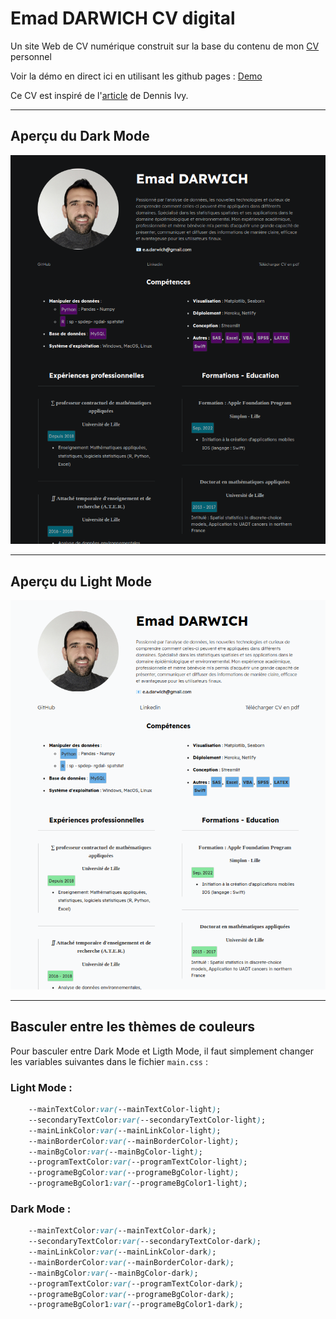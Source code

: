 
# Emad DARWICH CV digital
Un site Web de CV numérique construit sur la base du contenu de mon [CV](./assets/Emad%20DARWICH%20CV%20V2.pdf) personnel

Voir la démo en direct ici en utilisant les github pages : [Demo](https://emaddar.github.io/CV_num-rique/)

Ce CV est inspiré de l'[article](https://dev.to/dennisivy11/build-a-digital-resume-host-for-free-559) de Dennis Ivy.

___
## Aperçu du Dark Mode
![dark](./assets/images/dark%20mode%20preview.png)
___
## Aperçu du Light Mode
![dark](./assets/images/light%20mode%20preview.png)
___

## Basculer entre les thèmes de couleurs
Pour basculer entre Dark Mode et Ligth Mode, il faut simplement changer les variables suivantes dans le fichier `main.css` :

### Light Mode :
```css
    --mainTextColor:var(--mainTextColor-light);
    --secondaryTextColor:var(--secondaryTextColor-light);
    --mainLinkColor:var(--mainLinkColor-light);
    --mainBorderColor:var(--mainBorderColor-light);
    --mainBgColor:var(--mainBgColor-light);
    --programTextColor:var(--programTextColor-light);
    --programeBgColor:var(--programeBgColor-light);
    --programeBgColor1:var(--programeBgColor1-light);
```

### Dark Mode :
```css
    --mainTextColor:var(--mainTextColor-dark);
    --secondaryTextColor:var(--secondaryTextColor-dark);
    --mainLinkColor:var(--mainLinkColor-dark);
    --mainBorderColor:var(--mainBorderColor-dark);
    --mainBgColor:var(--mainBgColor-dark);
    --programTextColor:var(--programTextColor-dark);
    --programeBgColor:var(--programeBgColor-dark);
    --programeBgColor1:var(--programeBgColor1-dark);
```